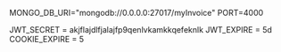 MONGO_DB_URI="mongodb://0.0.0.0:27017/myInvoice"
PORT=4000

JWT_SECRET = akjflajdlfjalajfp9qenlvkamkkqefeknlk
JWT_EXPIRE = 5d
COOKIE_EXPIRE = 5
